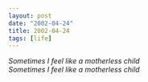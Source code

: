 ```yaml
---
layout: post
date: "2002-04-24"
title: 2002-04-24
tags: [life]
---
```

*Sometimes I feel like a motherless child*<br>
*Sometimes I feel like a motherless child*


